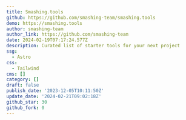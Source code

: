 ```yaml
---
title: Smashing.tools
github: https://github.com/smashing-team/smashing.tools
demo: https://smashing.tools
author: smashing-team
author_link: https://github.com/smashing-team
date: 2024-02-19T07:17:24.577Z
description: Curated list of starter tools for your next project
ssg:
  - Astro
css:
  - Tailwind
cms: []
category: []
draft: false
publish_date: '2023-12-05T10:11:50Z'
update_date: '2024-02-21T09:02:18Z'
github_star: 30
github_fork: 0
---
```

